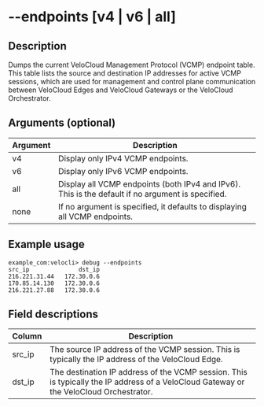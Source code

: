 #	--endpoints [v4 | v6 | all]

##	Description
Dumps the current VeloCloud Management Protocol (VCMP) endpoint table. This table lists the source and destination IP addresses for active VCMP sessions, which are used for management and control plane communication between VeloCloud Edges and VeloCloud Gateways or the VeloCloud Orchestrator.

##  Arguments (optional)
| Argument | Description |
|---|---|
| v4 | Display only IPv4 VCMP endpoints. |
| v6 | Display only IPv6 VCMP endpoints. |
| all | Display all VCMP endpoints (both IPv4 and IPv6). This is the default if no argument is specified. |
| none | If no argument is specified, it defaults to displaying all VCMP endpoints. |

##  Example usage
```
example_com:velocli> debug --endpoints
src_ip              dst_ip
216.221.31.44   172.30.0.6
170.85.14.130   172.30.0.6
216.221.27.88   172.30.0.6
```

##  Field descriptions
| Column | Description |
|---|---|
| src_ip | The source IP address of the VCMP session. This is typically the IP address of the VeloCloud Edge. |
| dst_ip | The destination IP address of the VCMP session. This is typically the IP address of a VeloCloud Gateway or the VeloCloud Orchestrator. |